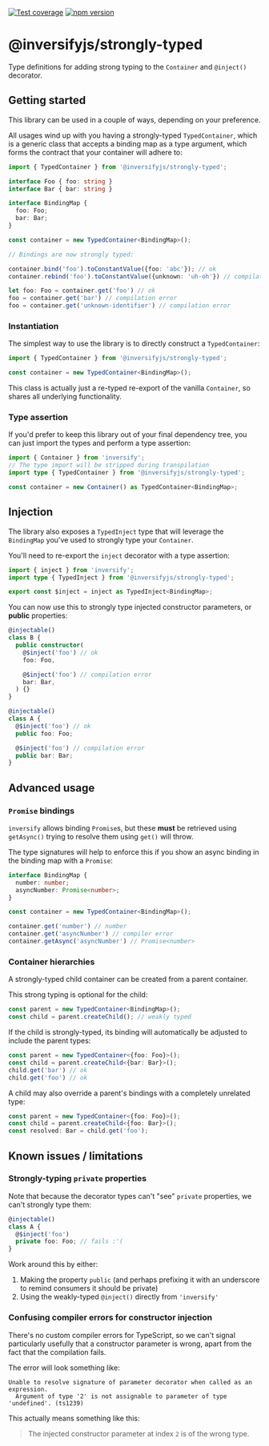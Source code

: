 [![Test coverage](https://codecov.io/gh/inversify/monorepo/branch/main/graph/badge.svg?flag=%40inversifyjs%2Fstrongly-typed)](https://codecov.io/gh/inversify/monorepo/branch/main/graph/badge.svg?flag=%40inversifyjs%2Fstrongly-typed)
[![npm version](https://img.shields.io/github/package-json/v/inversify/monorepo?filename=packages%2Fcontainer%2Flibraries%2Fstrongly-typed%2Fpackage.json&style=plastic)](https://www.npmjs.com/package/@inversifyjs/strongly-typed)

# @inversifyjs/strongly-typed

Type definitions for adding strong typing to the `Container` and `@inject()` decorator.


## Getting started

This library can be used in a couple of ways, depending on your preference.

All usages wind up with you having a strongly-typed `TypedContainer`, which is a generic class that accepts a binding map as a type argument, which forms the contract that your container will adhere to:

```ts
import { TypedContainer } from '@inversifyjs/strongly-typed';

interface Foo { foo: string }
interface Bar { bar: string }

interface BindingMap {
  foo: Foo;
  bar: Bar;
}

const container = new TypedContainer<BindingMap>();

// Bindings are now strongly typed:

container.bind('foo').toConstantValue({foo: 'abc'}); // ok
container.rebind('foo').toConstantValue({unknown: 'uh-oh'}) // compilation error

let foo: Foo = container.get('foo') // ok
foo = container.get('bar') // compilation error
foo = container.get('unknown-identifier') // compilation error
```

### Instantiation

The simplest way to use the library is to directly construct a `TypedContainer`:

```ts
import { TypedContainer } from '@inversifyjs/strongly-typed';

const container = new TypedContainer<BindingMap>();
```

This class is actually just a re-typed re-export of the vanilla `Container`, so shares all underlying functionality.

### Type assertion

If you'd prefer to keep this library out of your final dependency tree, you can just import the types and perform a type assertion:

```ts
import { Container } from 'inversify';
// The type import will be stripped during transpilation
import type { TypedContainer } from '@inversifyjs/strongly-typed';

const container = new Container() as TypedContainer<BindingMap>;
```


## Injection

The library also exposes a `TypedInject` type that will leverage the `BindingMap` you've used to strongly type your `Container`.

You'll need to re-export the `inject` decorator with a type assertion:

```ts
import { inject } from 'inversify';
import type { TypedInject } from '@inversifyjs/strongly-typed';

export const $inject = inject as TypedInject<BindingMap>;
```

You can now use this to strongly type injected constructor parameters, or **public** properties:

```ts
@injectable()
class B {
  public constructor(
    @$inject('foo') // ok
    foo: Foo,

    @$inject('foo') // compilation error
    bar: Bar,
  ) {}
}

@injectable()
class A {
  @$inject('foo') // ok
  public foo: Foo;

  @$inject('foo') // compilation error
  public bar: Bar;
}
```


## Advanced usage

### `Promise` bindings

`inversify` allows binding `Promise`s, but these **must** be retrieved using `getAsync()` trying to resolve them using `get()` will throw.

The type signatures will help to enforce this if you show an async binding in the binding map with a `Promise`:

```ts
interface BindingMap {
  number: number;
  asyncNumber: Promise<number>;
}

const container = new TypedContainer<BindingMap>();

container.get('number') // number
container.get('asyncNumber') // compiler error
container.getAsync('asyncNumber') // Promise<number>
```

### Container hierarchies

A strongly-typed child container can be created from a parent container.

This strong typing is optional for the child:

```ts
const parent = new TypedContainer<BindingMap>();
const child = parent.createChild(); // weakly typed
```

If the child is strongly-typed, its binding will automatically be adjusted to include the parent types:

```ts
const parent = new TypedContainer<{foo: Foo}>();
const child = parent.createChild<{bar: Bar}>();
child.get('bar') // ok
child.get('foo') // ok
```

A child may also override a parent's bindings with a completely unrelated type:

```ts
const parent = new TypedContainer<{foo: Foo}>();
const child = parent.createChild<{foo: Bar}>();
const resolved: Bar = child.get('foo');
```


## Known issues / limitations

### Strongly-typing `private` properties

Note that because the decorator types can't "see" `private` properties, we can't strongly type them:

```ts
@injectable()
class A {
  @$inject('foo')
  private foo: Foo; // fails :'(
}
```

Work around this by either:

  1. Making the property `public` (and perhaps prefixing it with an underscore to remind consumers it should be private)
  2. Using the weakly-typed `@inject()` directly from `'inversify'`


### Confusing compiler errors for constructor injection

There's no custom compiler errors for TypeScript, so we can't signal particularly usefully that a constructor parameter is wrong, apart from the fact that the compilation fails.

The error will look something like:

```
Unable to resolve signature of parameter decorator when called as an expression.
  Argument of type '2' is not assignable to parameter of type 'undefined'. (ts1239)
```

This actually means something like this:

> The injected constructor parameter at index `2` is of the wrong type.
